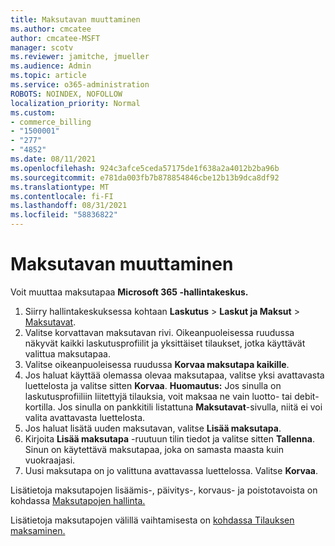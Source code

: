 ```yaml
---
title: Maksutavan muuttaminen
ms.author: cmcatee
author: cmcatee-MSFT
manager: scotv
ms.reviewer: jamitche, jmueller
ms.audience: Admin
ms.topic: article
ms.service: o365-administration
ROBOTS: NOINDEX, NOFOLLOW
localization_priority: Normal
ms.custom:
- commerce_billing
- "1500001"
- "277"
- "4852"
ms.date: 08/11/2021
ms.openlocfilehash: 924c3afce5ceda57175de1f638a2a4012b2ba96b
ms.sourcegitcommit: e781da003fb7b878854846cbe12b13b9dca8df92
ms.translationtype: MT
ms.contentlocale: fi-FI
ms.lasthandoff: 08/31/2021
ms.locfileid: "58836822"
---
```

# <a name="change-payment-method"></a>Maksutavan muuttaminen

Voit muuttaa maksutapaa **Microsoft 365 -hallintakeskus.**
  
1. Siirry hallintakeskuksessa kohtaan **Laskutus** > **Laskut ja Maksut** > [Maksutavat](https://go.microsoft.com/fwlink/p/?linkid=2018806).
2. Valitse korvattavan maksutavan rivi. Oikeanpuoleisessa ruudussa näkyvät kaikki laskutusprofiilit ja yksittäiset tilaukset, jotka käyttävät valittua maksutapaa.
3. Valitse oikeanpuoleisessa ruudussa **Korvaa maksutapa kaikille**.
4. Jos haluat käyttää olemassa olevaa maksutapaa, valitse yksi avattavasta luettelosta ja valitse sitten **Korvaa**.
    **Huomautus:** Jos sinulla on laskutusprofiiliin liitettyjä tilauksia, voit maksaa ne vain luotto- tai debit-kortilla. Jos sinulla on pankkitili listattuna **Maksutavat**-sivulla, niitä ei voi valita avattavasta luettelosta.
5. Jos haluat lisätä uuden maksutavan, valitse **Lisää maksutapa**.
6. Kirjoita **Lisää maksutapa** -ruutuun tilin tiedot ja valitse sitten **Tallenna**. Sinun on käytettävä maksutapaa, joka on samasta maasta kuin vuokraajasi.
7. Uusi maksutapa on jo valittuna avattavassa luettelossa. Valitse **Korvaa**.

Lisätietoja maksutapojen lisäämis-, päivitys-, korvaus- ja poistotavoista on kohdassa [Maksutapojen hallinta.](https://docs.microsoft.com/microsoft-365/commerce/billing-and-payments/manage-payment-methods)

Lisätietoja maksutapojen välillä vaihtamisesta on [kohdassa Tilauksen maksaminen.](https://docs.microsoft.com/microsoft-365/commerce/billing-and-payments/pay-for-your-subscription)